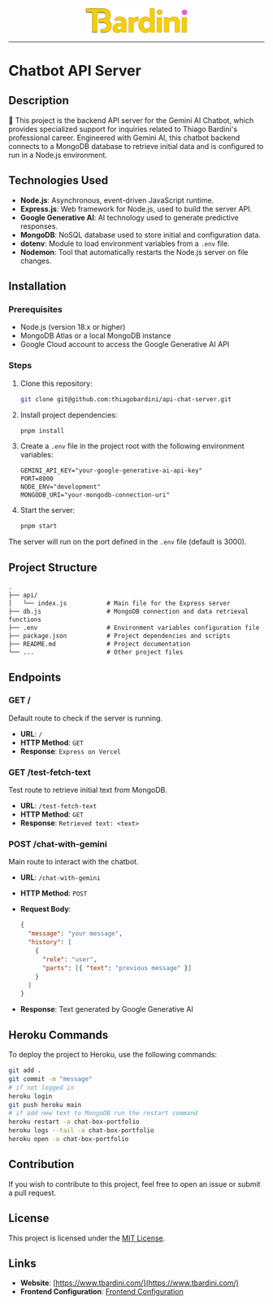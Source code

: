 <p align="center">
<img src="https://raw.githubusercontent.com/thiagobardini/tbardini/main/src/Assets/images/TBardini-dot-gold.png" width="200" alt="Demo Report Logo">
</p>

---

# Chatbot API Server

## Description

🤖 This project is the backend API server for the Gemini AI Chatbot, which provides specialized support for inquiries related to Thiago Bardini's professional career. Engineered with Gemini AI, this chatbot backend connects to a MongoDB database to retrieve initial data and is configured to run in a Node.js environment.

## Technologies Used


- **Node.js**: Asynchronous, event-driven JavaScript runtime.
- **Express.js**: Web framework for Node.js, used to build the server API.
- **Google Generative AI**: AI technology used to generate predictive responses.
- **MongoDB**: NoSQL database used to store initial and configuration data.
- **dotenv**: Module to load environment variables from a `.env` file.
- **Nodemon**: Tool that automatically restarts the Node.js server on file changes.

## Installation

### Prerequisites

- Node.js (version 18.x or higher)
- MongoDB Atlas or a local MongoDB instance
- Google Cloud account to access the Google Generative AI API

### Steps

1. Clone this repository:

    ```bash
    git clone git@github.com:thiagobardini/api-chat-server.git
    ```

2. Install project dependencies:

    ```bash
    pnpm install
    ```

3. Create a `.env` file in the project root with the following environment variables:

    ```plaintext
    GEMINI_API_KEY="your-google-generative-ai-api-key"
    PORT=8000
    NODE_ENV="development"
    MONGODB_URI="your-mongodb-connection-uri"
    ```

4. Start the server:

    ```bash
    pnpm start
    ```

The server will run on the port defined in the `.env` file (default is 3000).

## Project Structure

```plaintext
.
├── api/
│   └── index.js           # Main file for the Express server
├── db.js                  # MongoDB connection and data retrieval functions
├── .env                   # Environment variables configuration file
├── package.json           # Project dependencies and scripts
├── README.md              # Project documentation
└── ...                    # Other project files

```

## Endpoints

### GET /

Default route to check if the server is running.

- **URL**: `/`
- **HTTP Method**: `GET`
- **Response**: `Express on Vercel`

### GET /test-fetch-text

Test route to retrieve initial text from MongoDB.

- **URL**: `/test-fetch-text`
- **HTTP Method**: `GET`
- **Response**: `Retrieved text: <text>`

### POST /chat-with-gemini

Main route to interact with the chatbot.

- **URL**: `/chat-with-gemini`
- **HTTP Method**: `POST`
- **Request Body**:

    ```json
    {
      "message": "your message",
      "history": [
        {
          "role": "user",
          "parts": [{ "text": "previous message" }]
        }
      ]
    }
    ```

- **Response**: Text generated by Google Generative AI

## Heroku Commands

To deploy the project to Heroku, use the following commands:

```bash
git add .
git commit -m "message"
# if not logged in
heroku login 
git push heroku main
# if add new text to MongoDB run the restart command
heroku restart -a chat-box-portfolio 
heroku logs --tail -a chat-box-portfolio
heroku open -a chat-box-portfolio
```

## Contribution

If you wish to contribute to this project, feel free to open an issue or submit a pull request.

## License

This project is licensed under the [MIT License](LICENSE).



## Links

- **Website**: [https://www.tbardini.com/](https://www.tbardini.com/)
- **Frontend Configuration**: [Frontend Configuration](https://github.com/thiagobardini/tbardini/tree/main/src/Components/ChatBox)


